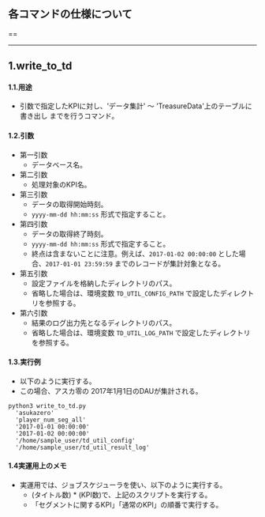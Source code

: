## 各コマンドの仕様について
==

----

## 1.write_to_td

#### 1.1.用途
* 引数で指定したKPIに対し、'データ集計' 〜 'TreasureData'上のテーブルに書き出し までを行うコマンド。

#### 1.2.引数
* 第一引数
  * データベース名。
* 第二引数
  * 処理対象のKPI名。
* 第三引数
  * データの取得開始時刻。
  * `yyyy-mm-dd hh:mm:ss` 形式で指定すること。
* 第四引数
  * データの取得終了時刻。
  * `yyyy-mm-dd hh:mm:ss` 形式で指定すること。
  * 終点は含まないことに注意。例えば、`2017-01-02 00:00:00` とした場合、`2017-01-01 23:59:59` までのレコードが集計対象となる。
* 第五引数
  * 設定ファイルを格納したディレクトリのパス。
  * 省略した場合は、環境変数 `TD_UTIL_CONFIG_PATH` で設定したディレクトリを参照する。
* 第六引数
  * 結果のログ出力先となるディレクトリのパス。
  * 省略した場合は、環境変数 `TD_UTIL_LOG_PATH` で設定したディレクトリを参照する。

#### 1.3.実行例
* 以下のように実行する。
* この場合、アスカ零の 2017年1月1日のDAUが集計される。

```
python3 write_to_td.py
  'asukazero'
  'player_num_seg_all'
  '2017-01-01 00:00:00'
  '2017-01-02 00:00:00'
  '/home/sample_user/td_util_config'
  '/home/sample_user/td_util_result_log'
```

#### 1.4実運用上のメモ
* 実運用では、ジョブスケジューラを使い、以下のように実行する。
  * (タイトル数) * (KPI数)で、上記のスクリプトを実行する。
  * 「セグメントに関するKPI」「通常のKPI」の順番で実行する。
